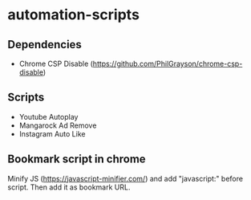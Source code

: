 # automation-scripts #

## Dependencies ##
 - Chrome CSP Disable (https://github.com/PhilGrayson/chrome-csp-disable)

## Scripts ##
 - Youtube Autoplay
 - Mangarock Ad Remove
 - Instagram Auto Like
 
## Bookmark script in chrome ##
Minify JS (https://javascript-minifier.com/) and add "javascript:" before script. Then add it as bookmark URL.